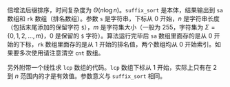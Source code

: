 倍增法后缀排序，时间复杂度为 $\Theta(n \log n)$。`suffix_sort` 是本体，结果输出到 `sa` 数组和 `rk` 数组（排名数组）。参数 `s` 是字符串，下标从 $0$ 开始，$n$ 是字符串长度（包括末尾添加的保留字符 `$`），$m$ 是字符集大小（一般为 $255$，字符集为 $\Sigma = \{0,\,1,\,2,\,...,\,m\}$，$0$ 是保留的 `$` 字符）。算法运行完毕后 `sa` 数组里面存的是从 $0$ 开始的下标，`rk` 数组里面存的是从 $1$ 开始的排名值，两个数组均从 0 开始索引。如果要多次使用请注意清空 `cnt` 数组。

另外附带一个线性求 `lcp` 数组的代码。`lcp` 数组下标从 $1$ 开始，实际上只有在 $2$ 到 $n$ 范围内的才是有效值。参数意义与 `suffix_sort` 相同。

